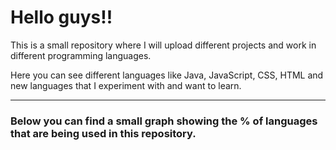 

# Hello guys!!

This is a small repository where I will upload different projects and work in different programming languages.

Here you can see different languages like Java, JavaScript, CSS, HTML and new languages that I experiment with and want to learn.

---

### Below you can find a small graph showing the % of languages that are being used in this repository.